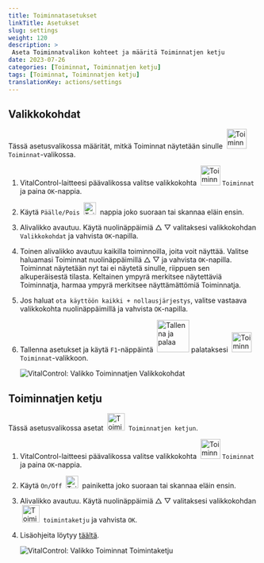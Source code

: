 ```yaml
---
title: Toiminnatasetukset
linkTitle: Asetukset
slug: settings
weight: 120
description: >
 Aseta Toiminnatvalikon kohteet ja määritä Toiminnatjen ketju
date: 2023-07-26
categories: [Toiminnat, Toiminnatjen ketju]
tags: [Toiminnat, Toiminnatjen ketju]
translationKey: actions/settings
---
```

## Valikkokohdat

Tässä asetusvalikossa määrität, mitkä Toiminnat näytetään sinulle &nbsp;<img src="/icons/actions.svg" width="40" align="bottom" alt="Toiminnat" /> `Toiminnat`-valikossa.

1. VitalControl-laitteesi päävalikossa valitse valikkokohta &nbsp;<img src="/icons/actions.svg" width="40" align="bottom" alt="Toiminnat" /> `Toiminnat` ja paina `OK`-nappia.

2. Käytä `Päälle/Pois` &nbsp;<img src="/icons/gear.svg" width="25" align="bottom" alt="Toiminnatjen ketju" />&nbsp; nappia joko suoraan tai skannaa eläin ensin.

3. Alivalikko avautuu. Käytä nuolinäppäimiä △ ▽ valitaksesi valikkokohdan `Valikkokohdat` ja vahvista `OK`-napilla.

4. Toinen alivalikko avautuu kaikilla toiminnoilla, joita voit näyttää. Valitse haluamasi Toiminnat nuolinäppäimillä △ ▽ ja vahvista `OK`-napilla. Toiminnat näytetään nyt tai ei näytetä sinulle, riippuen sen alkuperäisestä tilasta. Keltainen ympyrä merkitsee näytettäviä Toiminnatja, harmaa ympyrä merkitsee näyttämättömiä Toiminnatja.

5. Jos haluat `ota käyttöön kaikki + nollausjärjestys`, valitse vastaava valikkokohta nuolinäppäimillä ja vahvista `OK`-napilla.

6. Tallenna asetukset ja käytä `F1`-näppäintä &nbsp;<img src="/icons/footer/save_exit.svg" width="65" align="bottom" alt="Tallenna ja palaa" /> palataksesi &nbsp;<img src="/icons/actions.svg" width="40" align="bottom" alt="Toiminnat" /> `Toiminnat`-valikkoon.

    ![VitalControl: Valikko Toiminnatjen Valikkokohdat](../images/menu.png "Valikkokohdat")

## Toiminnatjen ketju

Tässä asetusvalikossa asetat &nbsp;<img src="/icons/actions/action-chain.svg" width="35" align="bottom" alt="Toiminnatjen ketju" />&nbsp; `Toiminnatjen ketjun`.

1. VitalControl-laitteesi päävalikossa valitse valikkokohta &nbsp;<img src="/icons/actions.svg" width="40" align="bottom" alt="Toiminnat" /> `Toiminnat` ja paina `OK`-nappia.

2. Käytä `On/Off` &nbsp;<img src="/icons/gear.svg" width="25" align="bottom" alt="Toimintaketju" />&nbsp; painiketta joko suoraan tai skannaa eläin ensin.

3. Alivalikko avautuu. Käytä nuolinäppäimiä △ ▽ valitaksesi valikkokohdan &nbsp;<img src="/icons/actions/action-chain.svg" width="35" align="bottom" alt="Toimintaketju" />&nbsp; `toimintaketju` ja vahvista `OK`.

4. Lisäohjeita löytyy [täältä](/fi/docs/chain-of-actions/#toimintaketju).

    ![VitalControl: Valikko Toiminnat Toimintaketju](../images/chainofactions.png "Toimintaketju")
